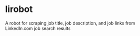 # lirobot
A robot for scraping job title, job description, and job links from LinkedIn.com job search results
